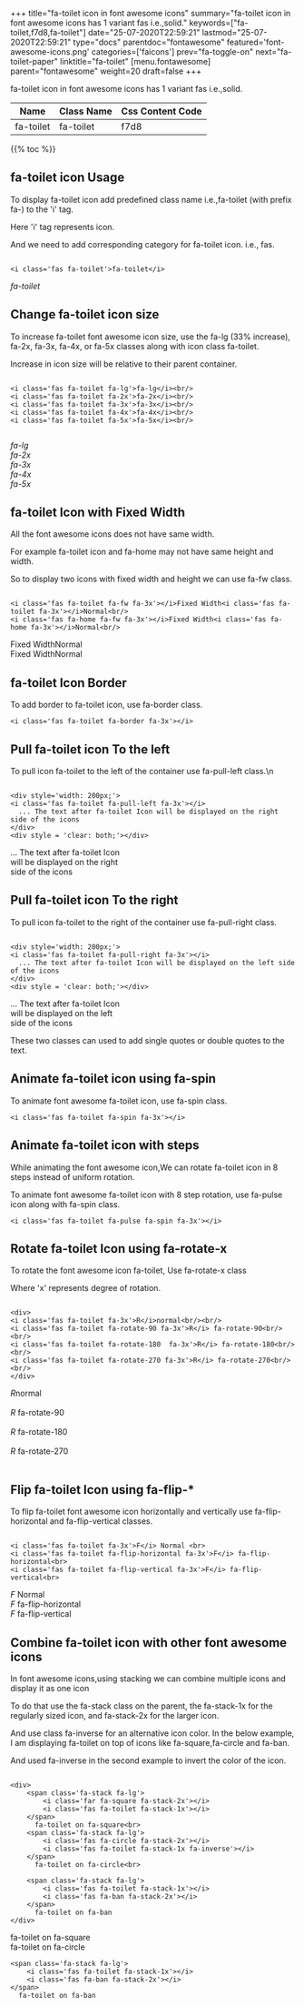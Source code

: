 +++
title="fa-toilet icon in font awesome icons"
summary="fa-toilet icon in font awesome icons has 1 variant fas i.e.,solid."
keywords=["fa-toilet,f7d8,fa-toilet"]
date="25-07-2020T22:59:21"
lastmod="25-07-2020T22:59:21"
type="docs"
parentdoc="fontawesome"
featured='font-awesome-icons.png'
categories=['faicons']
prev="fa-toggle-on"
next="fa-toilet-paper"
linktitle="fa-toilet"
[menu.fontawesome]
parent="fontawesome"
weight=20
draft=false
+++


fa-toilet icon in font awesome icons has 1 variant fas i.e.,solid.

<div class='table-responsive'><table class='table'><thead><tr><th>Name</th><th>Class Name</th><th>Css Content Code</th></tr></thead><tbody><tr><td>fa-toilet</td><td>fa-toilet</td><td>f7d8</td></tr></tbody></table></div>


{{% toc %}}


## fa-toilet icon Usage

To display fa-toilet icon add predefined class name i.e.,fa-toilet (with prefix fa-) to the 'i' tag.

Here 'i' tag represents icon.

And we need to add corresponding category for fa-toilet icon. i.e., fas.


```

<i class='fas fa-toilet'>fa-toilet</i>
```

<i class='fas fa-toilet'>fa-toilet</i>




## Change fa-toilet icon size
To increase fa-toilet font awesome icon size, use the fa-lg (33% increase), fa-2x, fa-3x, fa-4x, or fa-5x classes along with icon class fa-toilet.

Increase in icon size will be relative to their parent container. 

```

<i class='fas fa-toilet fa-lg'>fa-lg</i><br/>
<i class='fas fa-toilet fa-2x'>fa-2x</i><br/>
<i class='fas fa-toilet fa-3x'>fa-3x</i><br/>
<i class='fas fa-toilet fa-4x'>fa-4x</i><br/>
<i class='fas fa-toilet fa-5x'>fa-5x</i><br/>
            
```

<i class='fas fa-toilet fa-lg'>fa-lg</i><br/>
<i class='fas fa-toilet fa-2x'>fa-2x</i><br/>
<i class='fas fa-toilet fa-3x'>fa-3x</i><br/>
<i class='fas fa-toilet fa-4x'>fa-4x</i><br/>
<i class='fas fa-toilet fa-5x'>fa-5x</i><br/>
            



## fa-toilet Icon with Fixed Width 

All the font awesome icons does not have same width.

For example fa-toilet icon and fa-home may not have same height and width.

So to display two icons with fixed width and height we can use fa-fw class.


```

<i class='fas fa-toilet fa-fw fa-3x'></i>Fixed Width<i class='fas fa-toilet fa-3x'></i>Normal<br/>
<i class='fas fa-home fa-fw fa-3x'></i>Fixed Width<i class='fas fa-home fa-3x'></i>Normal<br/>
```

<i class='fas fa-toilet fa-fw fa-3x'></i>Fixed Width<i class='fas fa-toilet fa-3x'></i>Normal<br/>
<i class='fas fa-home fa-fw fa-3x'></i>Fixed Width<i class='fas fa-home fa-3x'></i>Normal<br/>



## fa-toilet Icon Border 

To add border to fa-toilet icon, use fa-border class.


```
<i class='fas fa-toilet fa-border fa-3x'></i>

```
<i class='fas fa-toilet fa-border fa-3x'></i>





## Pull fa-toilet icon To the left

To pull icon fa-toilet to the left of the container use fa-pull-left class.\n

```

<div style='width: 200px;'>
<i class='fas fa-toilet fa-pull-left fa-3x'></i>
  ... The text after fa-toilet Icon will be displayed on the right side of the icons
</div>
<div style = 'clear: both;'></div>
```

<div style='width: 200px;'>
<i class='fas fa-toilet fa-pull-left fa-3x'></i>
  ... The text after fa-toilet Icon will be displayed on the right side of the icons
</div>
<div style = 'clear: both;'></div>




## Pull fa-toilet icon To the right
To pull icon fa-toilet to the right of the container use fa-pull-right class.

```

<div style='width: 200px;'>
<i class='fas fa-toilet fa-pull-right fa-3x'></i>
  ... The text after fa-toilet Icon will be displayed on the left side of the icons
</div>
<div style = 'clear: both;'></div>
```

<div style='width: 200px;'>
<i class='fas fa-toilet fa-pull-right fa-3x'></i>
  ... The text after fa-toilet Icon will be displayed on the left side of the icons
</div>
<div style = 'clear: both;'></div>

These two classes can used to add single quotes or double quotes to the text.


## Animate fa-toilet icon using fa-spin
To animate font awesome fa-toilet icon, use fa-spin class.

```
<i class='fas fa-toilet fa-spin fa-3x'></i>
```
<i class='fas fa-toilet fa-spin fa-3x'></i>




## Animate fa-toilet icon with steps
While animating the font awesome icon,We can rotate fa-toilet icon in 8 steps instead of uniform rotation.

To animate font awesome fa-toilet icon with 8 step rotation, use fa-pulse icon along with fa-spin class.


```
<i class='fas fa-toilet fa-pulse fa-spin fa-3x'></i>

```
<i class='fas fa-toilet fa-pulse fa-spin fa-3x'></i>





## Rotate fa-toilet Icon using fa-rotate-x
To rotate the font awesome icon fa-toilet, Use fa-rotate-x class

Where 'x' represents degree of rotation.


```

<div>
<i class='fas fa-toilet fa-3x'>R</i>normal<br/><br/>
<i class='fas fa-toilet fa-rotate-90 fa-3x'>R</i> fa-rotate-90<br/><br/> 
<i class='fas fa-toilet fa-rotate-180  fa-3x'>R</i> fa-rotate-180<br/><br/> 
<i class='fas fa-toilet fa-rotate-270 fa-3x'>R</i> fa-rotate-270<br/><br/>
</div>
```

<div>
<i class='fas fa-toilet fa-3x'>R</i>normal<br/><br/>
<i class='fas fa-toilet fa-rotate-90 fa-3x'>R</i> fa-rotate-90<br/><br/> 
<i class='fas fa-toilet fa-rotate-180  fa-3x'>R</i> fa-rotate-180<br/><br/> 
<i class='fas fa-toilet fa-rotate-270 fa-3x'>R</i> fa-rotate-270<br/><br/>
</div>




## Flip fa-toilet Icon using fa-flip-*
To flip fa-toilet font awesome icon horizontally and vertically use fa-flip-horizontal and fa-flip-vertical classes. 

```

<i class='fas fa-toilet fa-3x'>F</i> Normal <br>
<i class='fas fa-toilet fa-flip-horizontal fa-3x'>F</i> fa-flip-horizontal<br>
<i class='fas fa-toilet fa-flip-vertical fa-3x'>F</i> fa-flip-vertical<br>
```

<i class='fas fa-toilet fa-3x'>F</i> Normal <br>
<i class='fas fa-toilet fa-flip-horizontal fa-3x'>F</i> fa-flip-horizontal<br>
<i class='fas fa-toilet fa-flip-vertical fa-3x'>F</i> fa-flip-vertical<br>




## Combine fa-toilet icon with other font awesome icons
In font awesome icons,using stacking we can combine multiple icons and display it as one icon 

To do that use the fa-stack class on the parent, the fa-stack-1x for the regularly sized icon, and fa-stack-2x for the larger icon.

And use class fa-inverse for an alternative icon color. 
In the below example, I am displaying fa-toilet on top of icons like fa-square,fa-circle and fa-ban.

And used fa-inverse in the second example to invert the color of the icon.

```

<div>
    <span class='fa-stack fa-lg'>
        <i class='far fa-square fa-stack-2x'></i>
        <i class='fas fa-toilet fa-stack-1x'></i>
    </span>
      fa-toilet on fa-square<br>
    <span class='fa-stack fa-lg'>
        <i class='fas fa-circle fa-stack-2x'></i>
        <i class='fas fa-toilet fa-stack-1x fa-inverse'></i>
    </span>
      fa-toilet on fa-circle<br>

    <span class='fa-stack fa-lg'>
        <i class='fas fa-toilet fa-stack-1x'></i>
        <i class='fas fa-ban fa-stack-2x'></i>
    </span>
      fa-toilet on fa-ban
</div>
```

<div>
    <span class='fa-stack fa-lg'>
        <i class='far fa-square fa-stack-2x'></i>
        <i class='fas fa-toilet fa-stack-1x'></i>
    </span>
      fa-toilet on fa-square<br>
    <span class='fa-stack fa-lg'>
        <i class='fas fa-circle fa-stack-2x'></i>
        <i class='fas fa-toilet fa-stack-1x fa-inverse'></i>
    </span>
      fa-toilet on fa-circle<br>

    <span class='fa-stack fa-lg'>
        <i class='fas fa-toilet fa-stack-1x'></i>
        <i class='fas fa-ban fa-stack-2x'></i>
    </span>
      fa-toilet on fa-ban
</div>






